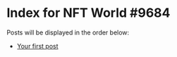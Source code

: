 # Index for NFT World #9684
Posts will be displayed in the order below:

- [Your first post](./001-first.md)

